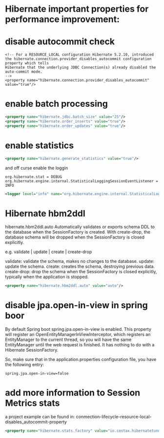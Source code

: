 # Hibernate important properties for performance improvement:


# disable autocommit check
```
<!-- For a RESOURCE_LOCAL configuration Hibernate 5.2.10, introduced the hibernate.connection.provider_disables_autocommit configuration property which tells
Hibernate that the underlying JDBC Connection(s) already disabled the auto-commit mode.
-->
<property name="hibernate.connection.provider_disables_autocommit" value="true"/>
```


# enable batch processing

```xml
<property name="hibernate.jdbc.batch_size" value="25"/>
<property name="hibernate.order_inserts" value="true"/>
<property name="hibernate.order_updates" value="true"/>
```

# enable statistics

```xml
<property name="hibernate.generate_statistics" value="true"/>

```

and off curse enable the loggin 

```properties
org.hibernate.stat = DEBUG
org.hibernate.engine.internal.StatisticalLoggingSessionEventListener = INFO
```

```xml
<logger level="info" name="org.hibernate.engine.internal.StatisticalLoggingSessionEventListener"/>
```



# Hibernate hbm2ddl


hibernate.hbm2ddl.auto Automatically validates or exports schema DDL to the database when the SessionFactory is created. With create-drop, the database schema will be dropped when the SessionFactory is closed explicitly.

e.g. validate | update | create | create-drop

validate: validate the schema, makes no changes to the database.
update: update the schema.
create: creates the schema, destroying previous data.
create-drop: drop the schema when the SessionFactory is closed explicitly, typically when the application is stopped.

```xml
<property name="hibernate.hbm2ddl.auto" value="auto"/>
```

# disable jpa.open-in-view in spring boor
By default Spring boot spring.jpa.open-in-view is enabled.
This property will register an OpenEntityManagerInViewInterceptor, which registers an EntityManager to the current thread, so you will have the same EntityManager until the web request is finished. It has nothing to do with a Hibernate SessionFactory.

So, make sure that in the application.properties configuration file, you have the following entry:


```properties
spring.jpa.open-in-view=false
```

# add more information to Session Metrics stats

a project example can be found in: conmection-lifecycle-resource-local-disables_autocommit-property


``` xml
<property name="hibernate.stats.factory" value="io.costax.hibernatetunning.statistics.TransactionStatisticsFactory"/>

```